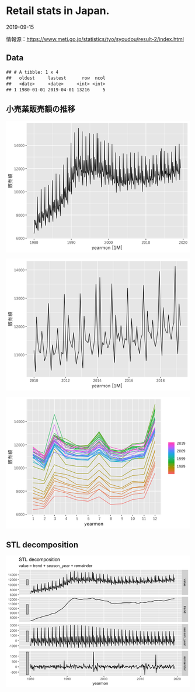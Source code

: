 Retail stats in Japan.
================
2019-09-15

情報源：<https://www.meti.go.jp/statistics/tyo/syoudou/result-2/index.html>

## Data

    ## # A tibble: 1 x 4
    ##   oldest     lastest      row  ncol
    ##   <date>     <date>     <int> <int>
    ## 1 1980-01-01 2019-04-01 13216     5

## 小売業販売額の推移

![](Jp_retail_files/figure-gfm/unnamed-chunk-5-1.png)<!-- -->

![](Jp_retail_files/figure-gfm/unnamed-chunk-6-1.png)<!-- -->

![](Jp_retail_files/figure-gfm/unnamed-chunk-7-1.png)<!-- -->

## STL decomposition

![](Jp_retail_files/figure-gfm/unnamed-chunk-8-1.png)<!-- -->
